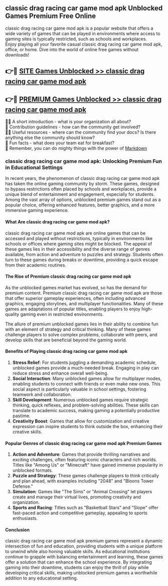 ## classic drag racing car game mod apk Unblocked Games Premium Free Online

classic drag racing car game mod apk is a popular website that offers a wide variety of games that can be played in environments where access to gaming sites is typically restricted, such as schools and workplaces.  
Enjoy playing all your favorite casual classic drag racing car game mod apk, office, or home. Dive into the world of online free games without downloads!

## 👉🔴 [SITE Games Unblocked >> classic drag racing car game mod apk](http://onlypremium.site?src=git_11_25&title=classic_drag_racing_car_game_mod_apk)

## 👉🔴 [PREMIUM Games Unblocked >> classic drag racing car game mod apk](http://onlypremium.site?src=git_11_25&title=classic_drag_racing_car_game_mod_apk)

🙋‍♀️ A short introduction - what is your organization all about?  
🌈 Contribution guidelines - how can the community get involved?  
👩‍💻 Useful resources - where can the community find your docs? Is there anything else the community should know?  
🍿 Fun facts - what does your team eat for breakfast?  
🧙 Remember, you can do mighty things with the power of [Markdown](https://docs.github.com/github/writing-on-github/getting-started-with-writing-and-formatting-on-github/basic-writing-and-formatting-syntax)

### classic drag racing car game mod apk: Unlocking Premium Fun in Educational Settings

In recent years, the phenomenon of classic drag racing car game mod apk has taken the online gaming community by storm. These games, designed to bypass restrictions often placed by schools and workplaces, provide a unique blend of entertainment and engagement, especially for students. Among the vast array of options, unblocked premium games stand out as a popular choice, offering enhanced features, better graphics, and a more immersive gaming experience.

#### What Are classic drag racing car game mod apk?

classic drag racing car game mod apk are online games that can be accessed and played without restrictions, typically in environments like schools or offices where gaming sites might be blocked. The appeal of these games lies in their accessibility and the diverse range of genres available, from action and adventure to puzzles and strategy. Students often turn to these games during breaks or downtime, providing a quick escape from their academic routines.

#### The Rise of Premium classic drag racing car game mod apk

As the unblocked games market has evolved, so has the demand for premium content. Premium classic drag racing car game mod apk are those that offer superior gameplay experiences, often including advanced graphics, engaging storylines, and multiplayer functionalities. Many of these games are adaptations of popular titles, enabling players to enjoy high-quality gaming even in restricted environments.

The allure of premium unblocked games lies in their ability to combine fun with an element of strategy and critical thinking. Many of these games challenge players to solve complex problems, collaborate with peers, and develop skills that are beneficial beyond the gaming world.

#### Benefits of Playing classic drag racing car game mod apk

1.  **Stress Relief**: For students juggling a demanding academic schedule, unblocked games provide a much-needed break. Engaging in play can reduce stress and enhance overall well-being.
2.  **Social Interaction**: Many unblocked games allow for multiplayer modes, enabling students to connect with friends or even make new ones. This social aspect is particularly valuable in school settings, fostering teamwork and collaboration.
3.  **Skill Development**: Numerous unblocked games require strategic thinking, quick reflexes, and problem-solving abilities. These skills can translate to academic success, making gaming a potentially productive pastime.
4.  **Creativity Boost**: Games that allow for customization and creative expression can inspire students to think outside the box, enhancing their creative skills.

#### Popular Genres of classic drag racing car game mod apk Premium Games

1.  **Action and Adventure**: Games that provide thrilling narratives and exciting challenges, often featuring iconic characters and rich worlds. Titles like "Among Us" or "Minecraft" have gained immense popularity in unblocked formats.
2.  **Puzzle and Strategy**: These games challenge players to think critically and plan ahead, with examples including "2048" and "Bloons Tower Defense."
3.  **Simulation**: Games like "The Sims" or "Animal Crossing" let players create and manage their virtual lives, promoting creativity and organization.
4.  **Sports and Racing**: Titles such as "Basketball Stars" and "Slope" offer fast-paced action and competitive gameplay, appealing to sports enthusiasts.

#### Conclusion

classic drag racing car game mod apk premium games represent a dynamic intersection of fun and education, providing students with a unique platform to unwind while also honing valuable skills. As educational institutions continue to grapple with balancing entertainment and learning, these games offer a solution that can enhance the school experience. By integrating gaming into their downtime, students can enjoy the thrill of play while developing critical skills, making unblocked premium games a worthwhile addition to any educational setting.